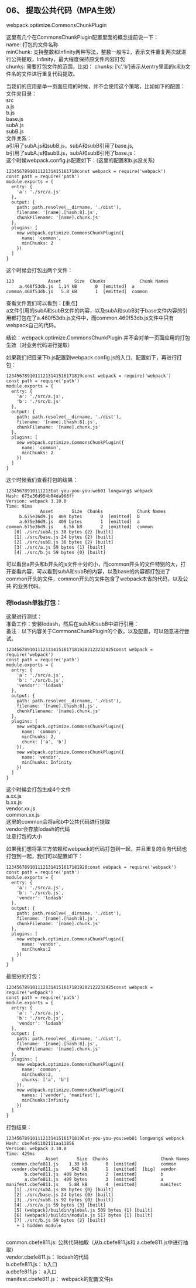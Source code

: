 ## 06、 提取公共代码（MPA生效）

webpack.optimize.CommonsChunkPlugin

这里有几个在CommonsChunkPlugin配置里面的概念提前说一下：  
name: 打包的文件名称  
minChunk: 支持整数和Infinity两种写法，整数一般写2，表示文件重复两次就进行公共提取，Infinity，最大程度保持原文件内容打包  
chunks: 需要打包文件的范围，比如： chunks: \[‘c’,‘b’\]表示从entry里面的c和b文件名的文件进行重复代码提取。

当我们的应用是单一页面应用的时候，并不会使用这个策略，比如如下的配置：  
文件夹目录：  
src  
a.js  
b.js  
base.js  
subA.js  
subB.js  
文件关系：  
a引用了subA.js和subB.js，subA和subB引用了base.js,  
b引用了subA.js和subB.js，subA和subB引用了base.js：  
这个时候webpack.config.js配置如下：(这里的配置和b.js没关系)

```
123456789101112131415161718const webpack = require('webpack')
const path = require('path')
module.exports = {
  entry: {
    'a': './src/a.js'
  },
  output: {
    path: path.resolve(__dirname, './dist'),
    filename: '[name].[hash:8].js',
    chunkFilename: '[name].chunk.js'
  },
  plugins: [
    new webpack.optimize.CommonsChunkPlugin({
      name: 'common',
      minChunks: 2
    })
  ]
}

```

这个时候会打包出两个文件：

```
123             Asset     Size  Chunks             Chunk Names
     a.460f53db.js  1.14 kB       0  [emitted]  a
common.460f53db.js   5.8 kB       1  [emitted]  common

```

查看文件我们可以看到：【重点】  
a文件引用的subA和subB文件的内容，以及subA和subB对于base文件内容的引用都打包在了a.460f53db.js文件中，而common.460f53db.js文件中只有webpack自己的代码。

结论：webpack.optimize.CommonsChunkPlugin 并不会对单一页面应用的打包生效（对业务代码进行提取）

如果我们把目录下b.js配置到webpack.config.js的入口，配置如下，再进行打包：

```
12345678910111213141516171819const webpack = require('webpack')
const path = require('path')
module.exports = {
  entry: {
    'a': './src/a.js',
    'b': './src/b.js'
  },
  output: {
    path: path.resolve(__dirname, './dist'),
    filename: '[name].[hash:8].js',
    chunkFilename: '[name].chunk.js'
  },
  plugins: [
    new webpack.optimize.CommonsChunkPlugin({
      name: 'common',
      minChunks: 2
    })
  ]
}

```

这个时候我们查看打包的结果：

```
12345678910111213Eat-you-you-you:web01 longwang$ webpack
Hash: 675e36d954b04da966ff
Version: webpack 3.10.0
Time: 91ms
             Asset       Size  Chunks             Chunk Names
     b.675e36d9.js  409 bytes       0  [emitted]  b
     a.675e36d9.js  409 bytes       1  [emitted]  a
common.675e36d9.js    6.56 kB       2  [emitted]  common
   [0] ./src/subA.js 38 bytes {2} [built]
   [1] ./src/base.js 24 bytes {2} [built]
   [2] ./src/subB.js 38 bytes {2} [built]
   [3] ./src/a.js 59 bytes {1} [built]
   [4] ./src/b.js 59 bytes {0} [built]

```

可以看出a开头和b开头的js文件十分的小，而common开头的文件特别的大，打开查看内容，可以看到subA和subB的内容，以及base的内容都打包进了common开头的文件，common开头的文件包含了webpack本省的代码，以及公共 的业务代码。

### 将lodash单独打包：

这里进行测试：  
准备工作：安装lodash，然后在subA和subB中进行引用：  
备注：以下内容关于CommonsChunkPlugin的个数，以及配置，可以随意进行尝试。

```
12345678910111213141516171819202122232425const webpack = require('webpack')
const path = require('path')
module.exports = {
  entry: {
    'a': './src/a.js',
    'b': './src/b.js',
    'vendor': 'lodash'
  },
  output: {
    path: path.resolve(__dirname, './dist'),
    filename: '[name].[hash:8].js',
    chunkFilename: '[name].chunk.js'
  },
  plugins: [
    new webpack.optimize.CommonsChunkPlugin({
      name: 'common',
      minChunks: 2,
      chunk: ['a', 'b']
    }),
    new webpack.optimize.CommonsChunkPlugin({
      name: 'vendor',
      minChunks: Infinity
    })
  ]
}

```

这个时候会打包生成4个文件  
a.xx.js  
b.xx.js  
vendor.xx.js  
common.xx.js  
这里的common会将a和b中公共代码进行提取  
vendor会存放lodash的代码  
注意打包的大小

如果我们想将第三方依赖和webpack的代码打包到一起，并且重复的业务代码也打包到一起，我们可以配置如下：

```
1234567891011121314151617181920const webpack = require('webpack')
const path = require('path')
module.exports = {
  entry: {
    'a': './src/a.js',
    'b': './src/b.js',
    'vendor': 'lodash'
  },
  output: {
    path: path.resolve(__dirname, './dist'),
    filename: '[name].[hash:8].js',
    chunkFilename: '[name].chunk.js'
  },
  plugins: [
    new webpack.optimize.CommonsChunkPlugin({
      name: 'vendor',
      minChunks:2
    })
  ]
}

```

最细分的打包：

```
12345678910111213141516171819202122232425const webpack = require('webpack')
const path = require('path')
module.exports = {
  entry: {
    'a': './src/a.js',
    'b': './src/b.js',
    'vendor': 'lodash'
  },
  output: {
    path: path.resolve(__dirname, './dist'),
    filename: '[name].[hash:8].js',
    chunkFilename: '[name].chunk.js'
  },
  plugins: [
    new webpack.optimize.CommonsChunkPlugin({
      name: 'common',
      minChunks:2,
      chunks: ['a', 'b']
    }),
    new webpack.optimize.CommonsChunkPlugin({
      names: ['vendor', 'manifest'],
      minChunks:Infinity
    })
  ]
}

```

打包结果：

```
12345678910111213141516171819Eat-you-you-you:web01 longwang$ webpack
Hash: cbefe81102111aa11856
Version: webpack 3.10.0
Time: 429ms
               Asset       Size  Chunks                    Chunk Names
  common.cbefe811.js    1.33 kB       0  [emitted]         common
  vendor.cbefe811.js     542 kB       1  [emitted]  [big]  vendor
       b.cbefe811.js  409 bytes       2  [emitted]         b
       a.cbefe811.js  409 bytes       3  [emitted]         a
manifest.cbefe811.js    5.84 kB       4  [emitted]         manifest
   [1] ./src/subA.js 89 bytes {0} [built]
   [2] ./src/base.js 24 bytes {0} [built]
   [3] ./src/subB.js 92 bytes {0} [built]
   [4] ./src/a.js 59 bytes {3} [built]
   [5] (webpack)/buildin/global.js 509 bytes {1} [built]
   [6] (webpack)/buildin/module.js 517 bytes {1} [built]
   [7] ./src/b.js 59 bytes {2} [built]
    + 1 hidden module


```

common.cbefe811.js: 公共代码抽取（从b.cbefe811.js和 a.cbefe811.js中进行抽取）  
vendor.cbefe811.js： lodash的代码  
b.cbefe811.js： b入口  
a.cbefe811.js： a入口  
manifest.cbefe811.js： webpack的配置文件js